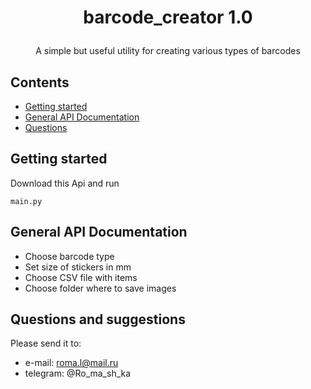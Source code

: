 # <p align="center">barcode_creator <a>1.0</a>

<p align="center">A simple but useful utility for creating various types of barcodes</p>

## Contents

  * [Getting started](#getting-started)
  * [General API Documentation](#general-api-documentation)
  * [Questions](#questions)

## Getting started

Download this Api and run

```
main.py
```

## General API Documentation
* Choose barcode type
* Set size of stickers in mm
* Choose CSV file with items
* Choose folder where to save images

## Questions and suggestions
Please send it to:
* e-mail: roma.l@mail.ru
* telegram: @Ro_ma_sh_ka
